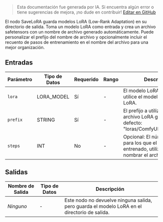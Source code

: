 > Esta documentación fue generada por IA. Si encuentra algún error o tiene sugerencias de mejora, ¡no dude en contribuir! [Editar en GitHub](https://github.com/Comfy-Org/embedded-docs/blob/main/comfyui_embedded_docs/docs/SaveLoRANode/es.md)

El nodo SaveLoRA guarda modelos LoRA (Low-Rank Adaptation) en su directorio de salida. Toma un modelo LoRA como entrada y crea un archivo safetensors con un nombre de archivo generado automáticamente. Puede personalizar el prefijo del nombre de archivo y opcionalmente incluir el recuento de pasos de entrenamiento en el nombre del archivo para una mejor organización.

## Entradas

| Parámetro | Tipo de Datos | Requerido | Rango | Descripción |
|-----------|-----------|----------|-------|-------------|
| `lora` | LORA_MODEL | Sí | - | El modelo LoRA a guardar. No utilice el modelo con capas LoRA. |
| `prefix` | STRING | Sí | - | El prefijo a utilizar para el archivo LoRA guardado (por defecto: "loras/ComfyUI_trained_lora"). |
| `steps` | INT | No | - | Opcional: El número de pasos para los que el LoRA ha sido entrenado, utilizado para nombrar el archivo guardado. |

## Salidas

| Nombre de Salida | Tipo de Datos | Descripción |
|-------------|-----------|-------------|
| *Ninguno* | - | Este nodo no devuelve ninguna salida, pero guarda el modelo LoRA en el directorio de salida. |

